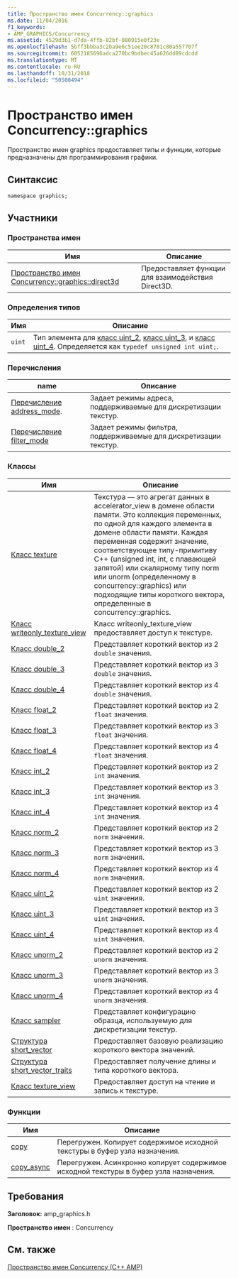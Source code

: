 ```yaml
---
title: Пространство имен Concurrency::graphics
ms.date: 11/04/2016
f1_keywords:
- AMP_GRAPHICS/Concurrency
ms.assetid: 4529d3b1-d7da-4ffb-82bf-080915e0f23e
ms.openlocfilehash: 5bff3bbba3c2ba9e6c51ee20c8701c80a557707f
ms.sourcegitcommit: 6052185696adca270bc9bdbec45a626dd89cdcdd
ms.translationtype: MT
ms.contentlocale: ru-RU
ms.lasthandoff: 10/31/2018
ms.locfileid: "50500494"
---
```

# <a name="concurrencygraphics-namespace"></a>Пространство имен Concurrency::graphics

Пространство имен graphics предоставляет типы и функции, которые предназначены для программирования графики.

## <a name="syntax"></a>Синтаксис

```
namespace graphics;
```

## <a name="members"></a>Участники

### <a name="namespaces"></a>Пространства имен

|Имя|Описание|
|----------|-----------------|
|[Пространство имен Concurrency::graphics::direct3d](concurrency-graphics-direct3d-namespace.md)|Предоставляет функции для взаимодействия Direct3D.|

### <a name="typedefs"></a>Определения типов

|Имя|Описание|
|----------|-----------------|
|`uint`|Тип элемента для [класс uint_2](uint-2-class.md), [класс uint_3](uint-3-class.md), и [класс uint_4](uint-4-class.md). Определяется как `typedef unsigned int uint;`.|

### <a name="enumerations"></a>Перечисления

|name|Описание|
|----------|-----------------|
|[Перечисление address_mode](concurrency-graphics-namespace-enums.md#address_mode).|Задает режимы адреса, поддерживаемые для дискретизации текстур.|
|[Перечисление filter_mode](concurrency-graphics-namespace-enums.md#filter_mode)|Задает режимы фильтра, поддерживаемые для дискретизации текстур.|

### <a name="classes"></a>Классы

|Имя|Описание|
|----------|-----------------|
|[Класс texture](texture-class.md)|Текстура — это агрегат данных в accelerator_view в домене области памяти. Это коллекция переменных, по одной для каждого элемента в домене области памяти. Каждая переменная содержит значение, соответствующее типу-примитиву C++ (unsigned int, int, с плавающей запятой) или скалярному типу norm или unorm (определенному в concurrency::graphics) или подходящие типы короткого вектора, определенные в concurrency::graphics.|
|[Класс writeonly_texture_view](writeonly-texture-view-class.md)|Класс writeonly_texture_view предоставляет доступ к текстуре.|
|[Класс double_2](double-2-class.md)|Представляет короткий вектор из 2 `double` значения.|
|[Класс double_3](double-3-class.md)|Представляет короткий вектор из 3 `double` значения.|
|[Класс double_4](double-4-class.md)|Представляет короткий вектор из 4 `double` значения.|
|[Класс float_2](float-2-class.md)|Представляет короткий вектор из 2 `float` значения.|
|[Класс float_3](float-3-class.md)|Представляет короткий вектор из 3 `float` значения.|
|[Класс float_4](float-4-class.md)|Представляет короткий вектор из 4 `float` значения.|
|[Класс int_2](int-2-class.md)|Представляет короткий вектор из 2 `int` значения.|
|[Класс int_3](int-3-class.md)|Представляет короткий вектор из 3 `int` значения.|
|[Класс int_4](int-4-class.md)|Представляет короткий вектор из 4 `int` значения.|
|[Класс norm_2](norm-2-class.md)|Представляет короткий вектор из 2 `norm` значения.|
|[Класс norm_3](norm-3-class.md)|Представляет короткий вектор из 3 `norm` значения.|
|[Класс norm_4](norm-4-class.md)|Представляет короткий вектор из 4 `norm` значения.|
|[Класс uint_2](uint-2-class.md)|Представляет короткий вектор из 2 `uint` значения.|
|[Класс uint_3](uint-3-class.md)|Представляет короткий вектор из 3 `uint` значения.|
|[Класс uint_4](uint-4-class.md)|Представляет короткий вектор из 4 `uint` значения.|
|[Класс unorm_2](unorm-2-class.md)|Представляет короткий вектор из 2 `unorm` значения.|
|[Класс unorm_3](unorm-3-class.md)|Представляет короткий вектор из 3 `unorm` значения.|
|[Класс unorm_4](unorm-4-class.md)|Представляет короткий вектор из 4 `unorm` значения.|
|[Класс sampler](sampler-class.md)|Представляет конфигурацию образца, используемую для дискретизации текстур.|
|[Структура short_vector](short-vector-structure.md)|Предоставляет базовую реализацию короткого вектора значений.|
|[Структура short_vector_traits](short-vector-traits-structure.md)|Предоставляет получение длины и типа короткого вектора.|
|[Класс texture_view](texture-view-class.md)|Предоставляет доступ на чтение и запись к текстуре.|

### <a name="functions"></a>Функции

|Имя|Описание|
|----------|-----------------|
|[copy](concurrency-graphics-namespace-functions.md#copy)|Перегружен. Копирует содержимое исходной текстуры в буфер узла назначения.|
|[copy_async](concurrency-graphics-namespace-functions.md#copy_async)|Перегружен. Асинхронно копирует содержимое исходной текстуры в буфер узла назначения.|

## <a name="requirements"></a>Требования

**Заголовок:** amp_graphics.h

**Пространство имен** : Concurrency

## <a name="see-also"></a>См. также

[Пространство имен Concurrency (C++ AMP)](concurrency-namespace-cpp-amp.md)
